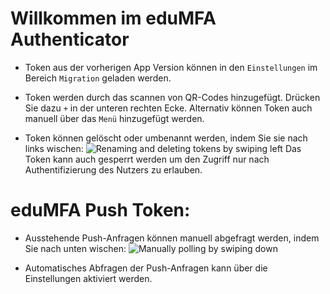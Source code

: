 # Willkommen im eduMFA Authenticator

+ Token aus der vorherigen App Version können in den `Einstellungen` im Bereich `Migration` geladen
  werden.

+ Token werden durch das scannen von QR-Codes hinzugefügt. Drücken Sie dazu `+` in der unteren
  rechten Ecke. Alternativ können Token auch manuell über das `Menü` hinzugefügt werden.

+ Token können gelöscht oder umbenannt werden, indem Sie sie nach links wischen:
  ![Renaming and deleting tokens by swiping left](resource:res/gif/help_delete_rename.gif)
  Das Token kann auch gesperrt werden um den Zugriff nur nach Authentifizierung des Nutzers zu
  erlauben.

# eduMFA Push Token:

+ Ausstehende Push-Anfragen können manuell abgefragt werden, indem Sie nach unten wischen:
  ![Manually polling by swiping down](resource:res/gif/help_manual_poll.gif)

+ Automatisches Abfragen der Push-Anfragen kann über die Einstellungen aktiviert werden.